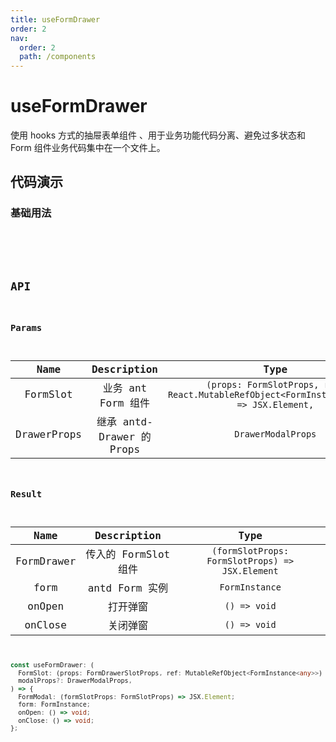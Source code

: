```yaml
---
title: useFormDrawer
order: 2
nav:
  order: 2
  path: /components
---
```


# useFormDrawer

使用 hooks 方式的抽屉表单组件 、用于业务功能代码分离、避免过多状态和 Form 组件业务代码集中在一个文件上。

## 代码演示

### 基础用法

<code src='./demos/demo.tsx'>

<API></API>

## API

### Params

| Name | Description | Type |
| :-: | :-: | :-: |
| FormSlot | 业务 ant Form 组件 | `(props: FormSlotProps, ref: React.MutableRefObject<FormInstance<any>>) => JSX.Element,` |
| DrawerProps | 继承 antd-Drawer 的 Props | `DrawerModalProps` |

### Result

|    Name    |     Description      |                      Type                       |
| :--------: | :------------------: | :---------------------------------------------: |
| FormDrawer | 传入的 FormSlot 组件 | `(formSlotProps: FormSlotProps) => JSX.Element` |
|    form    |    antd Form 实例    |                 `FormInstance`                  |
|   onOpen   |       打开弹窗       |                  `() => void`                   |
|  onClose   |       关闭弹窗       |                  `() => void`                   |

```ts
const useFormDrawer: (
  FormSlot: (props: FormDrawerSlotProps, ref: MutableRefObject<FormInstance<any>>) => JSX.Element,
  modalProps?: DrawerModalProps,
) => {
  FormModal: (formSlotProps: FormSlotProps) => JSX.Element;
  form: FormInstance;
  onOpen: () => void;
  onClose: () => void;
};
```
